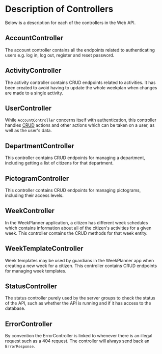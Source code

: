 # Description of Controllers

Below is a description for each of the controllers in the Web API.

## AccountController

The account controller contains all the endpoints related to authenticating users
e.g. log in, log out, register and reset password.

## ActivityController

The activity controller contains CRUD endpoints related to activities. It has been
created to avoid having to update the whole weekplan when changes are made to a
single activity.

## UserController

While ```AccountController``` concerns itself with authentication, this controller
handles [CRUD](https://en.wikipedia.org/wiki/Create,_read,_update_and_delete) actions
and other actions which can be taken on a user, as well as the user's data.

## DepartmentController

This controller contains CRUD endpoints for managing a department, including getting
a list of citizens for that department.

## PictogramController

This controller contains CRUD endpoints for managing pictograms, including their
access levels.

## WeekController

In the WeekPlanner application, a citizen has different week schedules which contains
information about all of the citizen's activities for a given week.
This controller contains the CRUD methods for that week entity.

## WeekTemplateController

Week templates may be used by guardians in the WeekPlanner app when creating a new
week for a citizen. This controller contains CRUD endpoints for managing week templates.

## StatusController

The status controller purely used by the server groups to check the status of the
API, such as whether the API is running and if it has access to the database.

## ErrorController

By convention the ErrorController is linked to whenever there is an illegal request
such as a 404 request. The controller will always send back an ``ErrorResponse``.

